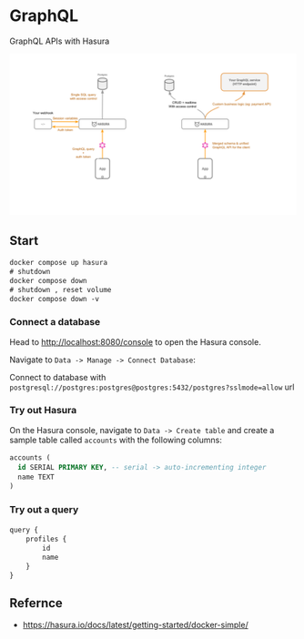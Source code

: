 # GraphQL

GraphQL APIs with Hasura

![Hasura GraphQL Engine architecture](https://raw.githubusercontent.com/hasura/graphql-engine/master/assets/hasura-arch.svg)

## Start

```shell
docker compose up hasura
# shutdown
docker compose down
# shutdown , reset volume
docker compose down -v
```

### Connect a database

Head to <http://localhost:8080/console> to open the Hasura console.

Navigate to `Data -> Manage -> Connect Database`:

Connect to database with `postgresql://postgres:postgres@postgres:5432/postgres?sslmode=allow` url

### Try out Hasura

On the Hasura console, navigate to `Data -> Create table` and create a sample table called `accounts` with the following columns:

```sql
accounts (
  id SERIAL PRIMARY KEY, -- serial -> auto-incrementing integer
  name TEXT
)
```

### Try out a query

```gql
query {
	profiles {
		id
		name
	}
}
```

## Refernce

- <https://hasura.io/docs/latest/getting-started/docker-simple/>
